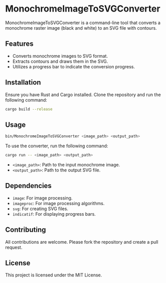 # MonochromeImageToSVGConverter

MonochromeImageToSVGConverter is a command-line tool that converts a monochrome raster image (black and white) to an SVG file with contours.

## Features

- Converts monochrome images to SVG format.
- Extracts contours and draws them in the SVG.
- Utilizes a progress bar to indicate the conversion progress.

## Installation

Ensure you have Rust and Cargo installed. Clone the repository and run the following command:

```sh
cargo build --release
```

## Usage

```sh
bin/MonochromeImageToSVGConverter <image_path> <output_path>
```

To use the converter, run the following command:

```sh
cargo run -- <image_path> <output_path>
```

- `<image_path>`: Path to the input monochrome image.
- `<output_path>`: Path to the output SVG file.

## Dependencies

- `image`: For image processing.
- `imageproc`: For image processing algorithms.
- `svg`: For creating SVG files.
- `indicatif`: For displaying progress bars.

## Contributing

All contributions are welcome. Please fork the repository and create a pull request.

## License

This project is licensed under the MIT License.
